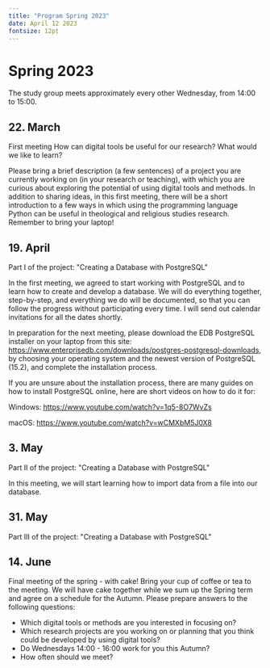```yaml
---
title: "Program Spring 2023"
date: April 12 2023
fontsize: 12pt
---
```


# Spring 2023

The study group meets approximately every other Wednesday, from 14:00 to 15:00.

## 22. March
First meeting
How can digital tools be useful for our research?
What would we like to learn?

Please bring a brief description (a few sentences) of a project you are currently working on (in your research or teaching), with which you are curious about exploring the potential of using digital tools and methods. In addition to sharing ideas, in this first meeting, there will be a short introduction to a few ways in which using the programming language Python can be useful in theological and religious studies research. Remember to bring your laptop!

## 19. April
Part I of the project: "Creating a Database with PostgreSQL"

In the first meeting, we agreed to start working with PostgreSQL and to learn how to create and develop a database. We will do everything together, step-by-step, and everything we do will be documented, so that you can follow the progress without participating every time.  I will send out calendar invitations for all the dates shortly.

In preparation for the next meeting, please download the EDB PostgreSQL installer on your laptop from this site: https://www.enterprisedb.com/downloads/postgres-postgresql-downloads, by choosing your operating system and the newest version of PostgreSQL (15.2), and complete the installation process.

If you are unsure about the installation process, there are many guides on how to install PostgreSQL online, here are short videos on how to do it for:

Windows: https://www.youtube.com/watch?v=1q5-8O7WvZs

macOS: https://www.youtube.com/watch?v=wCMXbM5J0X8 

## 3. May
Part II of the project: "Creating a Database with PostgreSQL"

In this meeting, we will start learning how to import data from a file into our database.

## 31. May
Part III of the project: "Creating a Database with PostgreSQL"



## 14. June
Final meeting of the spring - with cake! Bring your cup of coffee or tea to the meeting. We will have cake together while we sum up the Spring term and agree on a schedule for the Autumn. Please prepare answers to the following questions:
- Which digital tools or methods are you interested in focusing on?
- Which research projects are you working on or planning that you think could be developed by using digital tools?
- Do Wednesdays 14:00 - 16:00 work for you this Autumn?
- How often should we meet?

